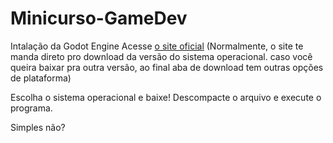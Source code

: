 # Minicurso-GameDev

Intalação da Godot Engine
Acesse [o site oficial](https://godotengine.org/)
(Normalmente, o site te manda direto pro download da versão do sistema operacional.
caso você queira baixar pra outra versão, ao final aba de download tem outras opções de plataforma)

Escolha o sistema operacional e baixe!
Descompacte o arquivo e execute o programa.

Simples não?
